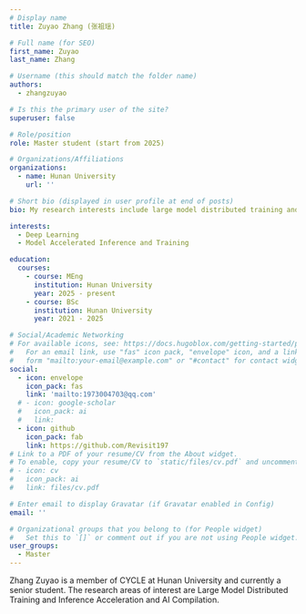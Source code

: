 ```yaml
---
# Display name
title: Zuyao Zhang (张祖瑶)

# Full name (for SEO)
first_name: Zuyao
last_name: Zhang

# Username (this should match the folder name)
authors:
  - zhangzuyao

# Is this the primary user of the site?
superuser: false

# Role/position
role: Master student (start from 2025)

# Organizations/Affiliations
organizations:
  - name: Hunan University
    url: ''

# Short bio (displayed in user profile at end of posts)
bio: My research interests include large model distributed training and inference acceleration and AI compilation.

interests:
  - Deep Learning
  - Model Accelerated Inference and Training

education:
  courses:
    - course: MEng
      institution: Hunan University
      year: 2025 - present
    - course: BSc
      institution: Hunan University
      year: 2021 - 2025

# Social/Academic Networking
# For available icons, see: https://docs.hugoblox.com/getting-started/page-builder/#icons
#   For an email link, use "fas" icon pack, "envelope" icon, and a link in the
#   form "mailto:your-email@example.com" or "#contact" for contact widget.
social:
  - icon: envelope
    icon_pack: fas
    link: 'mailto:1973004703@qq.com'
  # - icon: google-scholar
  #   icon_pack: ai
  #   link: 
  - icon: github
    icon_pack: fab
    link: https://github.com/Revisit197
# Link to a PDF of your resume/CV from the About widget.
# To enable, copy your resume/CV to `static/files/cv.pdf` and uncomment the lines below.
# - icon: cv
#   icon_pack: ai
#   link: files/cv.pdf

# Enter email to display Gravatar (if Gravatar enabled in Config)
email: ''

# Organizational groups that you belong to (for People widget)
#   Set this to `[]` or comment out if you are not using People widget.
user_groups:
  - Master
---
```


Zhang Zuyao is a member of CYCLE at Hunan University and currently a senior student. The research areas of interest are Large Model Distributed Training and Inference Acceleration and AI Compilation.

